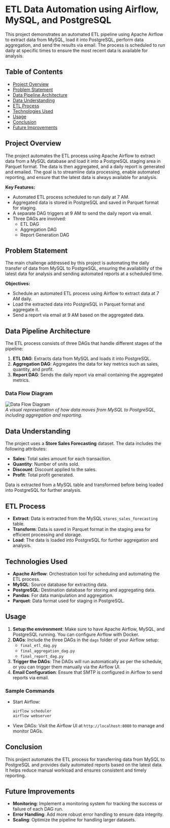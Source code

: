 # ETL Data Automation using Airflow, MySQL, and PostgreSQL

This project demonstrates an automated ETL pipeline using Apache Airflow to extract data from MySQL, load it into PostgreSQL, perform data aggregation, and send the results via email. The process is scheduled to run daily at specific times to ensure the most recent data is available for analysis.

## Table of Contents
- [Project Overview](#project-overview)
- [Problem Statement](#problem-statement)
- [Data Pipeline Architecture](#data-pipeline-architecture)
- [Data Understanding](#data-understanding)
- [ETL Process](#etl-process)
- [Technologies Used](#technologies-used)
- [Usage](#usage)
- [Conclusion](#conclusion)
- [Future Improvements](#future-improvements)

## Project Overview
The project automates the ETL process using Apache Airflow to extract data from a MySQL database and load it into a PostgreSQL staging area in Parquet format. The data is then aggregated, and a daily report is generated and emailed. The goal is to streamline data processing, enable automated reporting, and ensure that the latest data is always available for analysis.

**Key Features:**
- Automated ETL process scheduled to run daily at 7 AM.
- Aggregated data is stored in PostgreSQL and saved in Parquet format for staging.
- A separate DAG triggers at 9 AM to send the daily report via email.
- Three DAGs are involved: 
  - ETL DAG
  - Aggregation DAG
  - Report Generation DAG

## Problem Statement
The main challenge addressed by this project is automating the daily transfer of data from MySQL to PostgreSQL, ensuring the availability of the latest data for analysis and sending automated reports at a scheduled time.

**Objectives:**
- Schedule an automated ETL process using Airflow to extract data at 7 AM daily.
- Load the extracted data into PostgreSQL in Parquet format and aggregate it.
- Send a report via email at 9 AM based on the aggregated data.

## Data Pipeline Architecture
The ETL process consists of three DAGs that handle different stages of the pipeline:
1. **ETL DAG**: Extracts data from MySQL and loads it into PostgreSQL.
2. **Aggregation DAG**: Aggregates the data for key metrics such as sales, quantity, and profit.
3. **Report DAG**: Sends the daily report via email containing the aggregated metrics.

### Data Flow Diagram
![Data Flow Diagram](path_to_diagram)  
_A visual representation of how data moves from MySQL to PostgreSQL, including aggregation and reporting._

## Data Understanding
The project uses a **Store Sales Forecasting** dataset. The data includes the following attributes:
- **Sales**: Total sales amount for each transaction.
- **Quantity**: Number of units sold.
- **Discount**: Discount applied to the sales.
- **Profit**: Total profit generated.

Data is extracted from a MySQL table and transformed before being loaded into PostgreSQL for further analysis.

## ETL Process
- **Extract**: Data is extracted from the MySQL `stores_sales_forecasting` table.
- **Transform**: Data is saved in Parquet format in the staging area for efficient processing and storage.
- **Load**: The data is loaded into PostgreSQL for further aggregation and analysis.

## Technologies Used
- **Apache Airflow**: Orchestration tool for scheduling and automating the ETL process.
- **MySQL**: Source database for extracting data.
- **PostgreSQL**: Destination database for storing and aggregating data.
- **Pandas**: For data manipulation and aggregation.
- **Parquet**: Data format used for staging in PostgreSQL.

## Usage
1. **Setup the environment**: Make sure to have Apache Airflow, MySQL, and PostgreSQL running. You can configure Airflow with Docker.
2. **DAGs**: Include the three DAGs in the `dags` folder of your Airflow setup:
   - `final_etl_dag.py`
   - `final_aggregation_dag.py`
   - `final_report_dag.py`
3. **Trigger the DAGs**: The DAGs will run automatically as per the schedule, or you can trigger them manually via the Airflow UI.
4. **Email Configuration**: Ensure that SMTP is configured in Airflow to send reports via email.

### Sample Commands
- Start Airflow:
  ```bash
  airflow scheduler
  airflow webserver
  ```
- View DAGs:
  Visit the Airflow UI at `http://localhost:8080` to manage and monitor DAGs.

## Conclusion
This project automates the ETL process for transferring data from MySQL to PostgreSQL and provides daily automated reports based on the latest data. It helps reduce manual workload and ensures consistent and timely reporting.

## Future Improvements
- **Monitoring**: Implement a monitoring system for tracking the success or failure of each DAG run.
- **Error Handling**: Add more robust error handling to ensure data integrity.
- **Scaling**: Optimize the pipeline for handling larger datasets.
